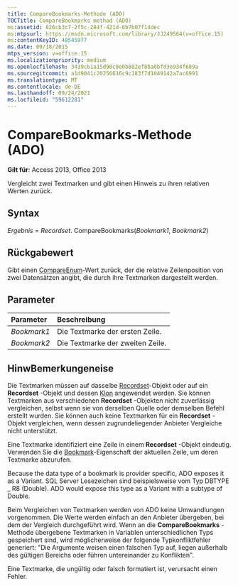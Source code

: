 ```yaml
---
title: CompareBookmarks-Methode (ADO)
TOCTitle: CompareBookmarks method (ADO)
ms:assetid: 826cb3c7-2f5c-284f-421d-6b7b07f14dec
ms:mtpsurl: https://msdn.microsoft.com/library/JJ249564(v=office.15)
ms:contentKeyID: 48545977
ms.date: 09/18/2015
mtps_version: v=office.15
ms.localizationpriority: medium
ms.openlocfilehash: 3439cb1a15d98c8e0b882ef8ba0bfd3e934f689a
ms.sourcegitcommit: a1d9041c20256616c9c183f7d1049142a7ac6991
ms.translationtype: MT
ms.contentlocale: de-DE
ms.lasthandoff: 09/24/2021
ms.locfileid: "59612281"
---
```

# <a name="comparebookmarks-method-ado"></a>CompareBookmarks-Methode (ADO)

**Gilt für**: Access 2013, Office 2013

Vergleicht zwei Textmarken und gibt einen Hinweis zu ihren relativen Werten zurück.

## <a name="syntax"></a>Syntax

*Ergebnis*  =  *Recordset*. CompareBookmarks(*Bookmark1*, *Bookmark2*)

## <a name="return-value"></a>Rückgabewert

Gibt einen [CompareEnum](compareenum.md)-Wert zurück, der die relative Zeilenposition von zwei Datensätzen angibt, die durch ihre Textmarken dargestellt werden.

## <a name="parameters"></a>Parameter

|Parameter|Beschreibung|
|:--------|:----------|
|*Bookmark1* |Die Textmarke der ersten Zeile.|
|*Bookmark2* |Die Textmarke der zweiten Zeile.|

## <a name="remarks"></a>HinwBemerkungeneise

Die Textmarken müssen auf dasselbe [Recordset](recordset-object-ado.md)-Objekt oder auf ein **Recordset** -Objekt und dessen [Klon](clone-method-ado.md) angewendet werden. Sie können Textmarken aus verschiedenen **Recordset** -Objekten nicht zuverlässig vergleichen, selbst wenn sie von derselben Quelle oder demselben Befehl erstellt wurden. Sie können auch keine Textmarken für ein **Recordset** -Objekt vergleichen, wenn dessen zugrundeliegender Anbieter Vergleiche nicht unterstützt.

Eine Textmarke identifiziert eine Zeile in einem **Recordset** -Objekt eindeutig. Verwenden Sie die [Bookmark](bookmark-property-ado.md)-Eigenschaft der aktuellen Zeile, um deren Textmarke abzurufen.

Because the data type of a bookmark is provider specific, ADO exposes it as a Variant. SQL Server Lesezeichen sind beispielsweise vom Typ DBTYPE \_ R8 (Double). ADO would expose this type as a Variant with a subtype of Double.

Beim Vergleichen von Textmarken werden von ADO keine Umwandlungen vorgenommen. Die Werte werden einfach an den Anbieter übergeben, bei dem der Vergleich durchgeführt wird. Wenn an die **CompareBookmarks** -Methode übergebene Textmarken in Variablen unterschiedlichen Typs gespeichert sind, wird möglicherweise der folgende Typkonfliktfehler generiert: "Die Argumente weisen einen falschen Typ auf, liegen außerhalb des gültigen Bereichs oder führen untereinander zu Konflikten".

Eine Textmarke, die ungültig oder falsch formatiert ist, verursacht einen Fehler.

